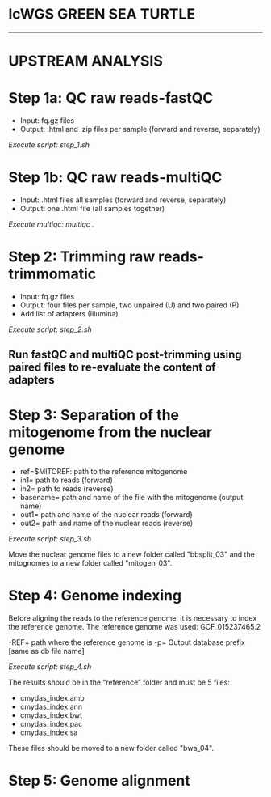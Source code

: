 # lcWGS GREEN SEA TURTLE

---

# UPSTREAM ANALYSIS

# Step 1a: QC raw reads-fastQC

- Input: fq.gz files
- Output: .html and .zip files per sample (forward and reverse, separately)

_Execute script: step_1.sh_

# Step 1b: QC raw reads-multiQC

- Input: .html files all samples (forward and reverse, separately)
- Output: one .html file (all samples together)

_Execute multiqc:  multiqc ._

# Step 2: Trimming raw reads-trimmomatic

- Input: fq.gz files
- Output: four files per sample, two unpaired (U) and two paired (P)
- Add list of adapters (Illumina)

_Execute script: step_2.sh_

## Run fastQC and multiQC post-trimming using paired files to re-evaluate the content of adapters

# Step 3: Separation of the mitogenome from the nuclear genome

- ref=$MITOREF: path to the reference mitogenome
- in1= path to reads (forward)
- in2= path to reads (reverse)
- basename= path and name of the file with the mitogenome (output name)
- out1= path and name of the nuclear reads (forward)
- out2= path and name of the nuclear reads (reverse)

_Execute script: step_3.sh_

Move the nuclear genome files to a new folder called "bbsplit_03" and the mitognomes to a new folder called "mitogen_03".

# Step 4: Genome indexing

Before aligning the reads to the reference genome, it is necessary to index the reference genome. 
The reference genome was used: GCF_015237465.2

-REF= path where the reference genome is
-p= Output database prefix [same as db file name]

_Execute script: step_4.sh_

The results should be in the “reference” folder and must be 5 files:
- cmydas_index.amb
- cmydas_index.ann
- cmydas_index.bwt
- cmydas_index.pac
- cmydas_index.sa
  
These files should be moved to a new folder called "bwa_04".

# Step 5: Genome alignment
